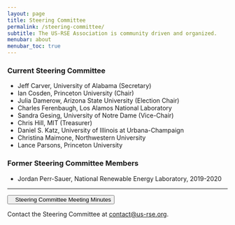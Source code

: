 ```yaml
---
layout: page
title: Steering Committee
permalink: /steering-committee/
subtitle: The US-RSE Association is community driven and organized.
menubar: about
menubar_toc: true
---
```



### Current Steering Committee

* Jeff Carver, University of Alabama (Secretary)
* Ian Cosden, Princeton University (Chair)
* Julia Damerow, Arizona State University (Election Chair)
* Charles Ferenbaugh, Los Alamos National Laboratory
* Sandra Gesing, University of Notre Dame (Vice-Chair)
* Chris Hill, MIT (Treasurer)
* Daniel S. Katz, University of Illinois at Urbana-Champaign
* Christina Maimone, Northwestern University
* Lance Parsons, Princeton University

### Former Steering Committee Members

* Jordan Perr-Sauer, National Renewable Energy Laboratory, 2019-2020


<hr>

<p><a href="https://drive.google.com/open?id=1IKvT0xIkBTqHpBgUUaANpjFCdMki3R4J" target="_blank">
<button class="btn btn-primary"><i style="margin-right:10px" class="fa fa-file-text-o"></i>Steering Committee Meeting Minutes</button></a></p>

Contact the Steering Committee at [contact@us-rse.org](mailto:us-rse.org).
